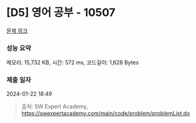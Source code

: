 # [D5] 영어 공부 - 10507 

[문제 링크](https://swexpertacademy.com/main/code/problem/problemDetail.do?contestProbId=AXNQOb3avD0DFAXS) 

### 성능 요약

메모리: 15,732 KB, 시간: 572 ms, 코드길이: 1,628 Bytes

### 제출 일자

2024-01-22 18:49



> 출처: SW Expert Academy, https://swexpertacademy.com/main/code/problem/problemList.do